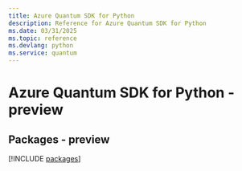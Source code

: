 ```yaml
---
title: Azure Quantum SDK for Python
description: Reference for Azure Quantum SDK for Python
ms.date: 03/31/2025
ms.topic: reference
ms.devlang: python
ms.service: quantum
---
```

# Azure Quantum SDK for Python - preview
## Packages - preview
[!INCLUDE [packages](quantum-index.md)]